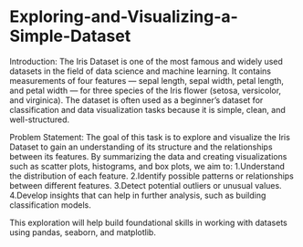 # Exploring-and-Visualizing-a-Simple-Dataset

Introduction:
             The Iris Dataset is one of the most famous and widely used datasets in the field of data science and machine learning. It contains measurements of four features — sepal length, sepal width, petal length, and petal width — for three species of the Iris flower (setosa, versicolor, and virginica). The dataset is often used as a beginner’s dataset for classification and data visualization tasks because it is simple, clean, and well-structured.

Problem Statement:
                  The goal of this task is to explore and visualize the Iris Dataset to gain an understanding of its structure and the relationships between its features. By summarizing the data and creating visualizations such as scatter plots, histograms, and box plots, we aim to:
1.Understand the distribution of each feature.
2.Identify possible patterns or relationships between different features.
3.Detect potential outliers or unusual values.
4.Develop insights that can help in further analysis, such as building classification models.

This exploration will help build foundational skills in working with datasets using pandas, seaborn, and matplotlib.
